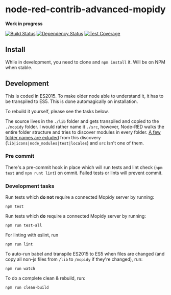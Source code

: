 # node-red-contrib-advanced-mopidy

**Work in progress**

[![Build Status](https://travis-ci.org/emiloberg/node-red-contrib-advanced-mopidy.svg?branch=master)](https://travis-ci.org/emiloberg/node-red-contrib-advanced-mopidy)
[![Dependency Status](https://gemnasium.com/emiloberg/node-red-contrib-advanced-mopidy.svg)](https://gemnasium.com/emiloberg/node-red-contrib-advanced-mopidy)
[![Test Coverage](https://codeclimate.com/github/emiloberg/node-red-contrib-advanced-mopidy/badges/coverage.svg)](https://codeclimate.com/github/emiloberg/node-red-contrib-advanced-mopidy/coverage)

## Install
While in development, you need to clone and `npm install` it. Will be on NPM when stable.
    

## Development
This is coded in ES2015. To make older node able to understand it, it has to be transpiled to ES5. This is done automagically on installation.

To rebuild it yourself, please see the tasks below.

The source lives in the `./lib` folder and gets transpiled and copied to the `./mopidy` folder. I would rather name it `./src`, however, Node-RED walks the entire folder structure and tries to discover modules in every folder. [A few folder names are exluded](https://github.com/node-red/node-red/blob/master/red/nodes/registry/localfilesystem.js#L91) from this discovery (`lib|icons|node_modules|test|locales`) and `src` isn't one of them.

### Pre commit
There's a pre-commit hook in place which will run tests and lint check (`npm test` and `npm runt lint`) on ommit. Failed tests or lints will prevent commit.

### Development tasks
Run tests which __do not__ require a connected Mopidy server by running:

```
npm test
```

Run tests which __do__ require a connected Mopidy server by running:

```
npm run test-all
```

For linting with eslint, run 

```
npm run lint
```

To auto-run babel and transpile ES2015 to ES5 when files are changed (and copy all non-js files from `/lib` to `/mopidy` if they're changed), run:

```
npm run watch
```

To do a complete clean & rebuild, run:

```
npm run clean-build
```